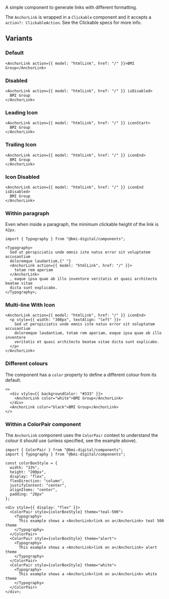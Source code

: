 A simple component to generate links with different formatting.

The `AnchorLink` is wrapped in a `Clickable` component and it accepts a `action?: ClickableAction`. See the Clickable specs for more info.

## Variants

### Default

```tsx
<AnchorLink action={{ model: "htmlLink", href: "/" }}>BMI Group</AnchorLink>
```

### Disabled

```tsx
<AnchorLink action={{ model: "htmlLink", href: "/" }} isDisabled>
  BMI Group
</AnchorLink>
```

### Leading Icon

```tsx
<AnchorLink action={{ model: "htmlLink", href: "/" }} iconStart>
  BMI Group
</AnchorLink>
```

### Trailing Icon

```tsx
<AnchorLink action={{ model: "htmlLink", href: "/" }} iconEnd>
  BMI Group
</AnchorLink>
```

### Icon Disabled

```tsx
<AnchorLink action={{ model: "htmlLink", href: "/" }} iconEnd isDisabled>
  BMI Group
</AnchorLink>
```

### Within paragraph

Even when inside a paragraph, the minimum clickable height of the link is `42px`.

```tsx
import { Typography } from "@bmi-digital/components";

<Typography>
  Sed ut perspiciatis unde omnis iste natus error sit voluptatem accusantium
  doloremque laudantium,{" "}
  <AnchorLink action={{ model: "htmlLink", href: "/" }}>
    totam rem aperiam
  </AnchorLink>
  , eaque ipsa quae ab illo inventore veritatis et quasi architecto beatae vitae
  dicta sunt explicabo.
</Typography>;
```

### Multi-line With Icon

```tsx
<AnchorLink action={{ model: "htmlLink", href: "/" }} iconEnd>
  <p style={{ width: "300px", textAlign: "left" }}>
    Sed ut perspiciatis unde omnis iste natus error sit voluptatem accusantium
    doloremque laudantium, totam rem aperiam, eaque ipsa quae ab illo inventore
    veritatis et quasi architecto beatae vitae dicta sunt explicabo.
  </p>
</AnchorLink>
```

### Different colours

The component has a `color` property to define a different colour from its default.

```tsx
<>
  <div style={{ backgroundColor: "#333" }}>
    <AnchorLink color="white">BMI Group</AnchorLink>
  </div>
  <AnchorLink color="black">BMI Group</AnchorLink>
</>
```

### Within a ColorPair component

The `AnchorLink` component uses the `ColorPair` context to understand the colour it should use (unless specified, see the example above).

```tsx
import { ColorPair } from "@bmi-digital/components";
import { Typography } from "@bmi-digital/components";

const colorBoxStyle = {
  width: "33%",
  height: "200px",
  display: "flex",
  flexDirection: "column",
  justifyContent: "center",
  alignItems: "center",
  padding: "20px"
};

<div style={{ display: "flex" }}>
  <ColorPair style={colorBoxStyle} theme="teal-500">
    <Typography>
      This example shows a <AnchorLink>link on a</AnchorLink> teal 500 theme
    </Typography>
  </ColorPair>
  <ColorPair style={colorBoxStyle} theme="alert">
    <Typography>
      This example shows a <AnchorLink>link on a</AnchorLink> alert theme
    </Typography>
  </ColorPair>
  <ColorPair style={colorBoxStyle} theme="white">
    <Typography>
      This example shows a <AnchorLink>link on a</AnchorLink> white theme
    </Typography>
  </ColorPair>
</div>;
```
